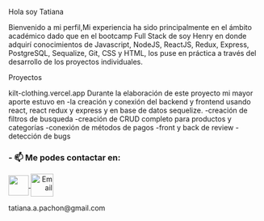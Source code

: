 
Hola soy Tatiana 

Bienvenido a mi perfil,Mi experiencia ha sido principalmente en el ámbito académico dado que en el bootcamp Full Stack de soy Henry en donde adquirí conocimientos de Javascript, NodeJS, ReactJS, Redux, Express, PostgreSQL, Sequalize, Git, CSS y HTML, los puse en práctica a través del desarrollo de los proyectos individuales.

Proyectos 

kilt-clothing.vercel.app
Durante la elaboración de este proyecto mi mayor aporte estuvo en 
-la creación y conexión del backend y frontend usando react, react redux y express y en base de datos sequelize.
-creación de filtros de busqueda
-creación de CRUD completo para productos y categorías
-conexión de métodos de pagos 
-front y back de review 
-detección de bugs

### - 📫 Me podes contactar en: 

<p>
    <a href="https://www.linkedin.com/in/tatiana-pachon-martinez/">
      <img align="center" src="https://cdn-icons-png.flaticon.com/512/174/174857.png" height="40" width="40" />
    </a>
    <a align='right' href="tatiana.a.pachon@gmail.com">
      <img align="center" alt="Email" src="https://www.vectorlogo.zone/logos/gmail/gmail-icon.svg" height="45" width="45"/>
    </a>  
<p/>
<p><label>tatiana.a.pachon@gmail.com</label></p>
